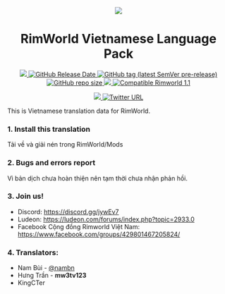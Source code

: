<p align="center">
    <a href="https://store.steampowered.com/app/294100/RimWorld/">
        <img src="http://rimworldwiki.com/images/thumb/8/8c/Rimworldlogo.png/600px-Rimworldlogo.png">
    </a>
</p>

<h1 align="center">RimWorld Vietnamese Language Pack</h1>

<p align="center">
	<a href="https://github.com/Ludeon/RimWorld-Vietnamese/releases">
		<img src="https://img.shields.io/github/v/release/Ludeon/RimWorld-Vietnamese" />
    </a>  
    <a href="https://github.com/Ludeon/RimWorld-Vietnamese/releases">
        <img alt="GitHub Release Date" src="https://img.shields.io/github/release-date/Ludeon/RimWorld-Vietnamese">
    </a> 
    <a href="https://github.com/Ludeon/RimWorld-Vietnamese/archive/master.zip">
    <img alt="GitHub tag (latest SemVer pre-release)" src="https://img.shields.io/github/v/tag/KingCTer/RimWorld-Vietnamese?include_prereleases&label=dev">
    </a>     
    <a href="https://github.com/Ludeon/RimWorld-Vietnamese/releases">
        <img alt="GitHub repo size" src="https://img.shields.io/github/repo-size/Ludeon/RimWorld-Vietnamese?color=0&label=size">
    </a>   
    <a href="https://github.com/Ludeon/RimWorld-Vietnamese/releases">   
	    <img src="https://img.shields.io/github/downloads/Ludeon/RimWorld-Vietnamese/total" />
    </a>
	<a href="https://rimworldwiki.com/wiki/Version_history">
		<img src="https://img.shields.io/badge/RimWorld-1.1-purple.svg?longCache=true&style=plastic)" alt="Compatible Rimworld 1.1" />
    </a>
</p>
<p align="center">
    <a href="https://discord.gg/ebRYBwR">
		<img src="https://img.shields.io/discord/642929390669529091?label=discord&logo=discord" />
	</a>
    <a href="https://www.facebook.com/groups/429801467205824/">
    <img alt="Twitter URL" src="https://img.shields.io/twitter/url?label=Rimworld%20Vi%E1%BB%87t%20Nam&logo=facebook&style=social&url=https%3A%2F%2Fwww.facebook.com%2Fgroups%2F429801467205824%2F">
    </a>
</p>

This is Vietnamese translation data for RimWorld.

### 1. Install this translation
Tải về và giải nén trong RimWorld/Mods

### 2. Bugs and errors report
Vì bản dịch chưa hoàn thiện nên tạm thời chưa nhận phản hồi.

### 3. Join us!
- Discord: https://discord.gg/jywEv7
- Ludeon: https://ludeon.com/forums/index.php?topic=2933.0 
- Facebook Cộng đồng Rimworld Việt Nam: https://www.facebook.com/groups/429801467205824/
  
### 4. Translators:
- Nam Bùi - [@nambn](https://github.com/nambn)
- Hưng Trần - **mw3tv123**
- KingCTer
